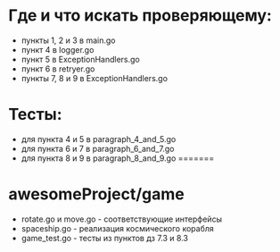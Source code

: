 # Где и что искать проверяющему:
- пункты 1, 2 и 3 в main.go
- пункт 4 в logger.go
- пункт 5 в ExceptionHandlers.go
- пункт 6 в retryer.go 
- пункты 7, 8 и 9 в ExceptionHandlers.go

# Тесты:
- для пункта 4 и 5 в paragraph_4_and_5.go
- для пункта 6 и 7 в paragraph_6_and_7.go
- для пункта 8 и 9 в paragraph_8_and_9.go
=======
# awesomeProject/game
- rotate.go и move.go - соответствующие интерфейсы
- spaceship.go - реализация космического корабля
- game_test.go - тесты из пунктов дз 7.3 и 8.3
